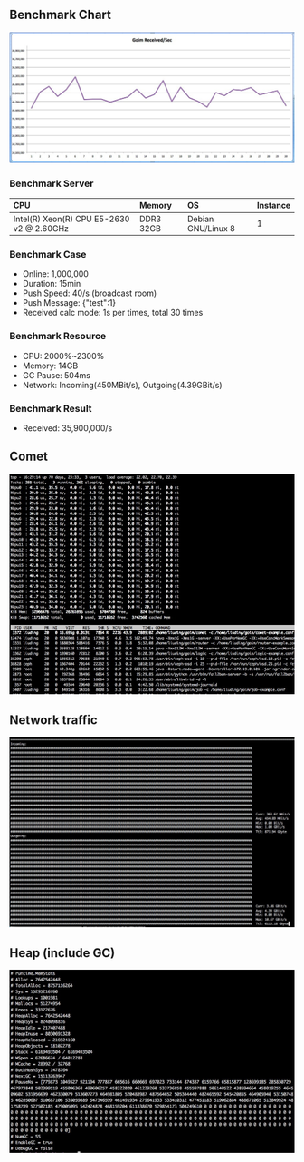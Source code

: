 ## Benchmark Chart

![benchmark](benchmark.jpg)

### Benchmark Server

| CPU | Memory | OS | Instance |
| :---- | :---- | :---- | :---- |
| Intel(R) Xeon(R) CPU E5-2630 v2 @ 2.60GHz  | DDR3 32GB | Debian GNU/Linux 8 | 1 |

### Benchmark Case

* Online: 1,000,000
* Duration: 15min
* Push Speed: 40/s (broadcast room)
* Push Message: {"test":1}
* Received calc mode: 1s per times, total 30 times

### Benchmark Resource

* CPU: 2000%~2300%
* Memory: 14GB
* GC Pause: 504ms
* Network: Incoming(450MBit/s), Outgoing(4.39GBit/s)

### Benchmark Result

* Received: 35,900,000/s

## Comet

![benchmark-comet](benchmark-comet.jpg)

## Network traffic

![benchmark-flow](benchmark-flow.jpg)

## Heap (include GC)

![benchmark-flow](benchmark-heap.jpg)
